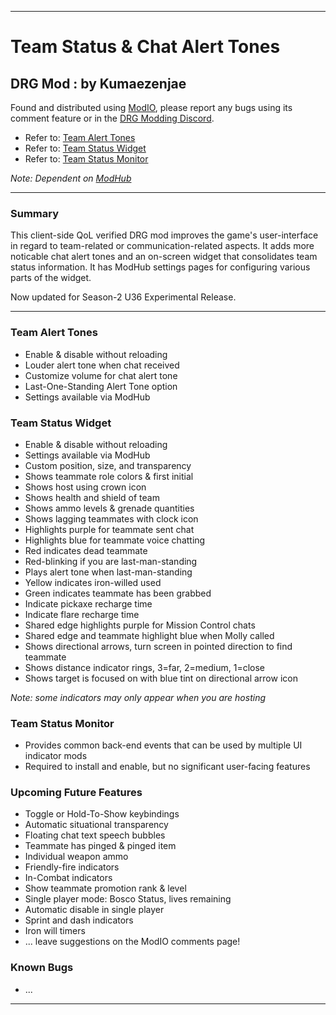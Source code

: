 ***
# Team Status & Chat Alert Tones
## DRG Mod : by Kumaezenjae

Found and distributed using [ModIO](https://drg.mod.io), please report any bugs using its comment feature or in the [DRG Modding Discord](https://discord.gg/4SGkHDGSeU).
- Refer to: [Team Alert Tones](https://drg.mod.io/team-alert-tones)
- Refer to: [Team Status Widget](https://drg.mod.io/team-status-widget)
- Refer to: [Team Status Monitor](https://drg.mod.io/team-status-monitor)

_Note: Dependent on [ModHub](https://drg.mod.io/mod-hub)_
***
### Summary

This client-side QoL verified DRG mod improves the game's user-interface in regard to team-related or communication-related aspects.  It adds more noticable chat alert tones and an on-screen widget that consolidates team status information.  It has ModHub settings pages for configuring various parts of the widget.  

Now updated for Season-2 U36 Experimental Release.   
***
### Team Alert Tones
* Enable & disable without reloading
* Louder alert tone when chat received
* Customize volume for chat alert tone
* Last-One-Standing Alert Tone option
* Settings available via ModHub

### Team Status Widget
* Enable & disable without reloading
* Settings available via ModHub
* Custom position, size, and transparency
* Shows teammate role colors & first initial
* Shows host using crown icon
* Shows health and shield of team
* Shows ammo levels & grenade quantities
* Shows lagging teammates with clock icon
* Highlights purple for teammate sent chat
* Highlights blue for teammate voice chatting
* Red indicates dead teammate
* Red-blinking if you are last-man-standing
* Plays alert tone when last-man-standing
* Yellow indicates iron-willed used
* Green indicates teammate has been grabbed
* Indicate pickaxe recharge time
* Indicate flare recharge time
* Shared edge highlights purple for Mission Control chats
* Shared edge and teammate highlight blue when Molly called
* Shows directional arrows, turn screen in pointed direction to find teammate
* Shows distance indicator rings, 3=far, 2=medium, 1=close
* Shows target is focused on with blue tint on directional arrow icon

_Note: some indicators may only appear when you are hosting_

### Team Status Monitor
* Provides common back-end events that can be used by multiple UI indicator mods
* Required to install and enable, but no significant user-facing features

### Upcoming Future Features
* Toggle or Hold-To-Show keybindings
* Automatic situational transparency
* Floating chat text speech bubbles
* Teammate has pinged & pinged item
* Individual weapon ammo
* Friendly-fire indicators
* In-Combat indicators
* Show teammate promotion rank & level
* Single player mode: Bosco Status, lives remaining
* Automatic disable in single player
* Sprint and dash indicators
* Iron will timers
* ... leave suggestions on the ModIO comments page!

### Known Bugs
* ...

***
